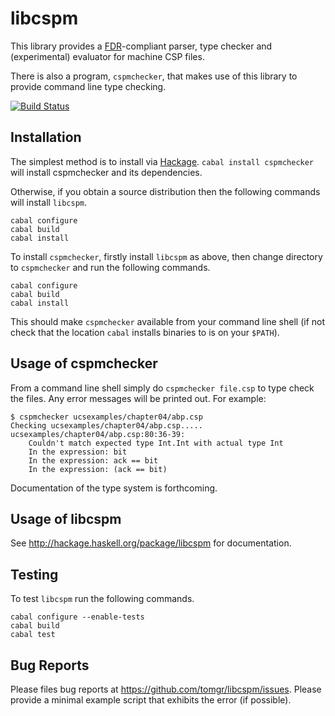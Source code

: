 libcspm
========

This library provides a [FDR](http://www.fsel.com/software.html)-compliant
parser, type checker and (experimental) evaluator for machine CSP files.

There is also a program, `cspmchecker`, that makes use of this library to
provide command line type checking.

[![Build Status](https://travis-ci.org/tomgr/libcspm.svg?branch=master)](https://travis-ci.org/tomgr/libcspm)

Installation
------------

The simplest method is to install via [Hackage](http://hackage.haskell.org/).
`cabal install cspmchecker` will install cspmchecker and its dependencies.

Otherwise, if you obtain a source distribution then the following commands 
will install `libcspm`.

    cabal configure
    cabal build
    cabal install

To install `cspmchecker`, firstly install `libcspm` as above, then change
directory to `cspmchecker` and run the following commands.

    cabal configure
    cabal build
    cabal install

This should make `cspmchecker` available from your command line shell
(if not check that the location `cabal` installs binaries to is on your 
`$PATH`).

Usage of cspmchecker
----------------------

From a command line shell simply do `cspmchecker file.csp` to type check
the files. Any error messages will be printed out. For example:

    $ cspmchecker ucsexamples/chapter04/abp.csp 
    Checking ucsexamples/chapter04/abp.csp.....
    ucsexamples/chapter04/abp.csp:80:36-39:
        Couldn't match expected type Int.Int with actual type Int
        In the expression: bit
        In the expression: ack == bit
        In the expression: (ack == bit)

Documentation of the type system is forthcoming.

Usage of libcspm
----------------

See http://hackage.haskell.org/package/libcspm for documentation.

Testing
-------

To test `libcspm` run the following commands.

    cabal configure --enable-tests
    cabal build
    cabal test

Bug Reports
-----------

Please files bug reports at https://github.com/tomgr/libcspm/issues. Please
provide a minimal example script that exhibits the error (if possible).
